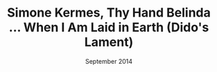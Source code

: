 ---
layout: post
title: Simone Kermes, Thy Hand Belinda ... When I Am Laid in Earth (Dido's Lament)
img: "assets/img/portfolio/circus.png"
date: September 2014
embed: lDPWrrwyqAQ
---